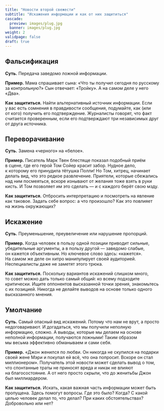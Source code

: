 ```yaml
---
title: "Новости второй свежести"
subtitle: "Искажения информации и как от них защититься"
cascade:
  preview: images/plug.jpg
  banner: images/plug.jpg
weight: 2
validpage: false
draft: true
---
```


## Фальсификация

**Суть.** Передача заведомо ложной информации.

**Пример.** Мама спрашивает сына: &laquo;Что ты&nbsp;получил сегодня по&nbsp;русскому за&nbsp;контрольную?&raquo; Сын отвечает: &laquo;Тройку&raquo;. А&nbsp;на&nbsp;самом деле у&nbsp;него &laquo;Два&raquo;.

**Как защититься.** Найти альтернативный источник информации. Если у&nbsp;вас есть сомнения в&nbsp;правдивости сообщения, подумайте, как (или от&nbsp;кого) получить его подтверждение. Журналисты говорят, что факт считается проверенным, если его подтверждают три независимых друг от&nbsp;друга источника.

## Переворачивание

**Суть.** Замена &laquo;черного&raquo; на&nbsp;&laquo;белое&raquo;.

**Пример.** Писатель Марк Твен блестяще показал подобный приём в&nbsp;сцене, где его герой Том Сойер красит забор. Нудное дело, к&nbsp;которому его принудила тётушка Полли! Но&nbsp;Том, хитрец, начинает делать вид, что это редкое развлечение. Приятели, которые сбежались над ним посмеяться, вскоре изнывают от&nbsp;желания тоже взять в&nbsp;руки кисть. И&nbsp;Том позволяет им&nbsp;это сделать&nbsp;&mdash; и&nbsp;с&nbsp;каждого берёт свою мзду.

**Как защититься.** Отбросить интерпретацию и&nbsp;посмотреть на&nbsp;явление как таковое. Задать себе вопрос: а&nbsp;что произошло? Как это повлияет на&nbsp;жизнь окружающих?

## Искажение

**Суть.** Преуменьшение, преувеличение или нарушение пропорций.

**Пример.** Когда человек в&nbsp;пользу одной позиции приводит сильные, убедительные аргументы, а&nbsp;в&nbsp;пользу другой&nbsp;&mdash; заведомо слабые, он&nbsp;кажется объективным. Но&nbsp;ключевое слово здесь: &laquo;кажется&raquo;. На&nbsp;самом&nbsp;же деле он&nbsp;хитро манипулирует своей аудиторией. Неспециалисты даже не&nbsp;заметят этого трюка.

**Как защититься.** Поскольку вариантов искажений слишком много, то&nbsp;совет можно дать только самый общий: ко&nbsp;всему подходите критически. Ищите оппонентов высказанной точки зрения, знакомьтесь с&nbsp;их&nbsp;позицией. Никогда не&nbsp;делайте выводов на&nbsp;основе только одного высказанного мнения.

## Умолчание

**Суть.** Самый опасный вид искажений. Потому что нам не&nbsp;врут, а&nbsp;просто недоговаривают. И&nbsp;догадаться, что мы&nbsp;получили неполную информацию, сложно. А&nbsp;выводы, которые мы&nbsp;делаем на&nbsp;основе неполной информации, получаются ложными! Таким образом мы&nbsp;весьма эффективно обманываем и&nbsp;сами себя.

**Пример.** &laquo;Джон женился по&nbsp;любви. Он&nbsp;никогда не&nbsp;скупился на&nbsp;подарки своей жене Мэри и&nbsp;покупал ей&nbsp;всё, что она попросит. Вскоре он&nbsp;стал миллионером&raquo;. Получатель этой новости может сделать вывод о&nbsp;том, что спонтанные траты не&nbsp;приносят вреда и&nbsp;никак не&nbsp;влияют на&nbsp;благосостояние. А&nbsp;от&nbsp;него просто скрыли, что до&nbsp;женитьбы Джон был миллиардером.

**Как защититься.** Искать, какая важная часть информации может быть пропущена. Здесь помогут вопросы. Где это было? Когда? С&nbsp;какой целью человек делал&nbsp;то, что делал? При каких обстоятельствах? Добровольно или нет?

